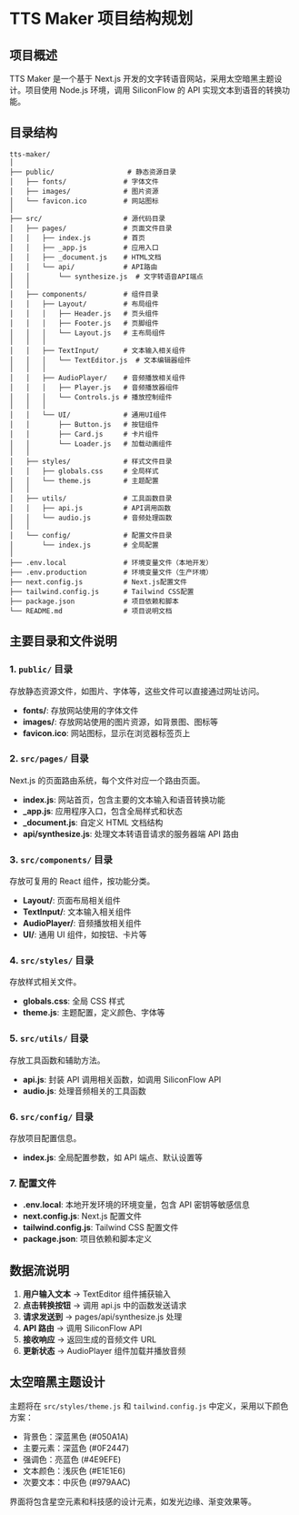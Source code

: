 # TTS Maker 项目结构规划

## 项目概述

TTS Maker 是一个基于 Next.js 开发的文字转语音网站，采用太空暗黑主题设计。项目使用 Node.js 环境，调用 SiliconFlow 的 API 实现文本到语音的转换功能。

## 目录结构

```
tts-maker/
│
├── public/                  # 静态资源目录
│   ├── fonts/              # 字体文件
│   ├── images/             # 图片资源
│   └── favicon.ico         # 网站图标
│
├── src/                    # 源代码目录
│   ├── pages/              # 页面文件目录
│   │   ├── index.js        # 首页
│   │   ├── _app.js         # 应用入口
│   │   ├── _document.js    # HTML文档
│   │   └── api/            # API路由
│   │       └── synthesize.js  # 文字转语音API端点
│   │
│   ├── components/         # 组件目录
│   │   ├── Layout/         # 布局组件
│   │   │   ├── Header.js   # 页头组件
│   │   │   ├── Footer.js   # 页脚组件
│   │   │   └── Layout.js   # 主布局组件
│   │   │
│   │   ├── TextInput/      # 文本输入相关组件
│   │   │   └── TextEditor.js  # 文本编辑器组件
│   │   │
│   │   ├── AudioPlayer/    # 音频播放相关组件
│   │   │   ├── Player.js   # 音频播放器组件
│   │   │   └── Controls.js # 播放控制组件
│   │   │
│   │   └── UI/             # 通用UI组件
│   │       ├── Button.js   # 按钮组件
│   │       ├── Card.js     # 卡片组件
│   │       └── Loader.js   # 加载动画组件
│   │
│   ├── styles/             # 样式文件目录
│   │   ├── globals.css     # 全局样式
│   │   └── theme.js        # 主题配置
│   │
│   ├── utils/              # 工具函数目录
│   │   ├── api.js          # API调用函数
│   │   └── audio.js        # 音频处理函数
│   │
│   └── config/             # 配置文件目录
│       └── index.js        # 全局配置
│
├── .env.local              # 环境变量文件（本地开发）
├── .env.production         # 环境变量文件（生产环境）
├── next.config.js          # Next.js配置文件
├── tailwind.config.js      # Tailwind CSS配置
├── package.json            # 项目依赖和脚本
└── README.md               # 项目说明文档
```

## 主要目录和文件说明

### 1. `public/` 目录

存放静态资源文件，如图片、字体等，这些文件可以直接通过网址访问。

- **fonts/**: 存放网站使用的字体文件
- **images/**: 存放网站使用的图片资源，如背景图、图标等
- **favicon.ico**: 网站图标，显示在浏览器标签页上

### 2. `src/pages/` 目录

Next.js 的页面路由系统，每个文件对应一个路由页面。

- **index.js**: 网站首页，包含主要的文本输入和语音转换功能
- **_app.js**: 应用程序入口，包含全局样式和状态
- **_document.js**: 自定义 HTML 文档结构
- **api/synthesize.js**: 处理文本转语音请求的服务器端 API 路由

### 3. `src/components/` 目录

存放可复用的 React 组件，按功能分类。

- **Layout/**: 页面布局相关组件
- **TextInput/**: 文本输入相关组件
- **AudioPlayer/**: 音频播放相关组件
- **UI/**: 通用 UI 组件，如按钮、卡片等

### 4. `src/styles/` 目录

存放样式相关文件。

- **globals.css**: 全局 CSS 样式
- **theme.js**: 主题配置，定义颜色、字体等

### 5. `src/utils/` 目录

存放工具函数和辅助方法。

- **api.js**: 封装 API 调用相关函数，如调用 SiliconFlow API
- **audio.js**: 处理音频相关的工具函数

### 6. `src/config/` 目录

存放项目配置信息。

- **index.js**: 全局配置参数，如 API 端点、默认设置等

### 7. 配置文件

- **.env.local**: 本地开发环境的环境变量，包含 API 密钥等敏感信息
- **next.config.js**: Next.js 配置文件
- **tailwind.config.js**: Tailwind CSS 配置文件
- **package.json**: 项目依赖和脚本定义

## 数据流说明

1. **用户输入文本** → TextEditor 组件捕获输入
2. **点击转换按钮** → 调用 api.js 中的函数发送请求
3. **请求发送到** → pages/api/synthesize.js 处理
4. **API 路由** → 调用 SiliconFlow API
5. **接收响应** → 返回生成的音频文件 URL
6. **更新状态** → AudioPlayer 组件加载并播放音频

## 太空暗黑主题设计

主题将在 `src/styles/theme.js` 和 `tailwind.config.js` 中定义，采用以下颜色方案：

- 背景色：深蓝黑色 (#050A1A)
- 主要元素：深蓝色 (#0F2447)
- 强调色：亮蓝色 (#4E9EFE)
- 文本颜色：浅灰色 (#E1E1E6)
- 次要文本：中灰色 (#979AAC)

界面将包含星空元素和科技感的设计元素，如发光边缘、渐变效果等。 